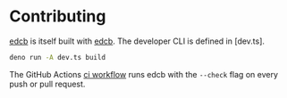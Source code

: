 # Contributing

[edcb] is itself built with [edcb]. The developer CLI is defined in [dev.ts].

```sh
deno run -A dev.ts build
```

The GitHub Actions [ci workflow](.github/workflows/ci.yaml) runs edcb with the
`--check` flag on every push or pull request.

[edcb]: README.md

